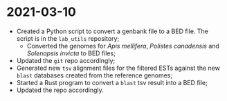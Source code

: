 # 2021-03-10

- Created a Python script to convert a genbank file to a BED file. The script is in the `lab_utils` repository;
    - Converted the genomes for *Apis mellifera*, *Polistes canadensis* and *Solenopsis invicta* to BED files;
- Updated the `git` repo accordingly;
- Generated new `tsv` alignment files for the filtered ESTs against the new `blast` databases created from the reference genomes;
- Started a Rust program to convert a `blast` tsv result into a BED file;
- Updated the repo accordingly.